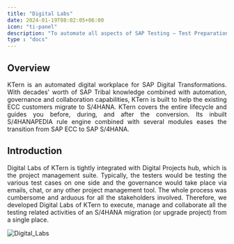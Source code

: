 ```yaml
---
title: "Digital Labs"
date: 2024-01-19T08:02:05+06:00
icon: "ti-panel"
description: "To automate all aspects of SAP Testing – Test Preparation, Test Execution, Test Documentation, Test Monitoring, Test Sign-off, and end-to-end Test Management."
type : "docs"
---
```

<div style='text-align: justify;'>

## Overview

KTern is an automated digital workplace for SAP Digital Transformations. With decades' worth of SAP Tribal knowledge combined with automation, governance and collaboration capabilities, KTern is built to help the existing ECC customers migrate to S/4HANA. KTern covers the entire lifecycle and guides you before, during, and after the conversion. Its inbuilt S/4HANAPEDIA rule engine combined with several modules eases the transition from SAP ECC to SAP S/4HANA.

## Introduction

Digital Labs of KTern is tightly integrated with Digital Projects hub, which is the project management suite. Typically, the testers would be testing the various test cases on one side and the governance would take place via emails, chat, or any other project management tool. The whole process was cumbersome and arduous for all the stakeholders involved. Therefore, we developed Digital Labs of KTern to execute, manage and collaborate all the testing related activities of an S/4HANA migration (or upgrade project) from a single place.

![Digital_Labs](https://storage.googleapis.com/ktern-public-files/product-documentation/Digital%20Labs/1_digital_labs.png)

</div>
<!-- **Test Strategy:** The Test strategy outlines the testing approach and everything else that surrounds it. It is different from the Test Plan, in the sense that a Test strategy is only a subset of the test plan. It is a hardcore test document that is to an extent generic and static. There is also an argument about at what levels test strategy or plan is used- but I really do not see any discerning difference. -->